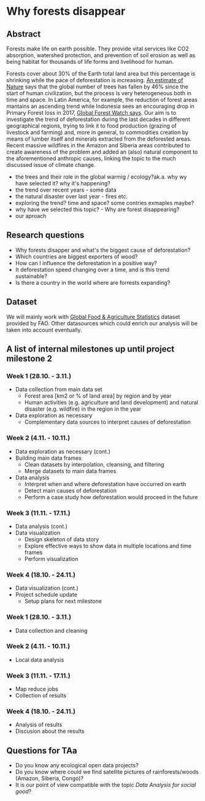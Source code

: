 # Why forests disappear

## Abstract
Forests make life on earth possible. They provide vital services like CO2 absorption, watershed protection, and prevention of soil erosion as well as being habitat for thousands of life forms and livelihood for human.


Forests cover about 30% of the Earth total land area but this percentage is shrinking while the pace of deforestation is increasing. [An estimate of Nature](https://www.nature.com/articles/nature14967) says that the global number of trees has fallen by 46% since the start of human civilization, but the process is very heterogeneous both in time and space. In Latin America, for example, the reduction of forest areas mantains an ascending trend while Indonesia sees an encouraging drop in Primary Forest loss in 2017, [Global Forest Watch says](https://blog.globalforestwatch.org/data-and-research/2017-was-the-second-worst-year-on-record-for-tropical-tree-cover-loss). Our aim is to investigate the trend of deforestation during the last decades in different geographical regions, trying to link it to food production (grazing of livestock and farming) and, more in general, to commodities creation by means of lumber itself and minerals extracted from the deforested areas. Recent massive wildfires in the Amazon and Siberia areas contributed to create awareness of the problem and added an (also) natural component to the aforementioned anthropic causes, linking the topic to the much discussed issue of climate change. 

- the trees and their role in the global warmig / ecology?ak.a. why wy have selected it? why it's happening?
- the trend over recent years - some data
- the natural disaster over last year - fires etc.
- exploring the trend? time and space? some contries exmaples maybe?
- why have we selected this topic? - Why are forest disappearing?
- our aproach

## Research questions
- Why forests disapper and what's the biggest cause of deforestation?
- Which countries are biggest exporters of wood?
- How can I influence the deforestation in a positive way?
- It deforestation speed changing over a time, and is this trend sustainable?
- Is there a country in the world where are forrests expanding?

## Dataset
We will mainly work with [Global Food & Agriculture Statistics](https://www.kaggle.com/unitednations/global-food-agriculture-statistics) dataset provided by FAO. Other datasources which could enrich our analysis will be taken into account eventually.

## A list of internal milestones up until project milestone 2
### Week 1 (28.10. - 3.11.)
- Data collection from main data set
  - Forest area [km2 or % of land area] by region and by year
  - Human activities (e.g. agriculture and land development) and natural disaster (e.g. wildfire) in the region in the year
- Data exploration as necessary
  - Complementary data sources to interpret causes of deforestation
### Week 2 (4.11. - 10.11.)
- Data exploration as necessary (cont.)
- Building main data frames
  - Clean datasets by interpolation, cleansing, and filtering
  - Merge datasets to main data frames
- Data analysis
  - Interpret when and where deforestation have occurred on earth
  - Detect main causes of deforestation
  - Perform a case study how deforestation would proceed in the future
### Week 3 (11.11. - 17.11.)
- Data analysis (cont.)
- Data visualization
  - Design skeleton of data story
  - Explore effective ways to show data in multiple locations and time frames
  - Perform visualization
### Week 4 (18.10. - 24.11.)
- Data visualization (cont.)
- Project schedule update
  - Setup plans for next milestone

### Week 1 (28.10. - 3.11.)
- Data collection and cleaning
### Week 2 (4.11. - 10.11.)
- Local data analysis
### Week 3 (11.11. - 17.11.)
- Map reduce jobs
- Collection of results
### Week 4 (18.10. - 24.11.)
- Analysis of results
- Discusion about the results


## Questions for TAa
- Do you know any ecological open data projects?
- Do you know where could we find satellite pictures of rainforests/woods (Amazon, Siberia, Congo)?
- It is our point of view compatible with the topic *Data Analysis for social good*?
